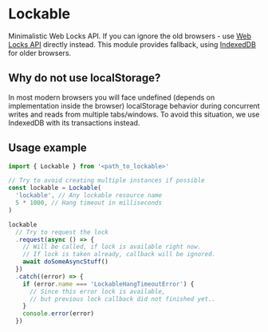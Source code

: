 # Lockable

Minimalistic Web Locks API. If you can ignore the old browsers - use
[Web Locks API](https://developer.mozilla.org/en-US/docs/Web/API/Web_Locks_API)
directly instead. This module provides fallback, using
[IndexedDB](https://developer.mozilla.org/en-US/docs/Web/API/IndexedDB_API) for
older browsers.

## Why do not use localStorage?

In most modern browsers you will face undefined (depends on implementation
inside the browser) localStorage behavior during concurrent writes and reads
from multiple tabs/windows. To avoid this situation, we use IndexedDB with its
transactions instead.

## Usage example

```ts
import { Lockable } from '<path_to_lockable>'

// Try to avoid creating multiple instances if possible
const lockable = Lockable(
  'lockable', // Any lockable resource name
  5 * 1000, // Hang timeout in milliseconds
)

lockable
  // Try to request the lock
  .request(async () => {
    // Will be called, if lock is available right now.
    // If lock is taken already, callback will be ignored.
    await doSomeAsyncStuff()
  })
  .catch((error) => {
    if (error.name === 'LockableHangTimeoutError') {
      // Since this error lock is available,
      // but previous lock callback did not finished yet..
    }
    console.error(error)
  })
```
